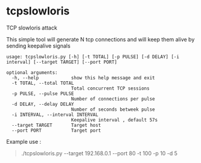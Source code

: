 # tcpslowloris
TCP slowloris attack

This simple tool will generate N tcp connections and will keep them alive
by sending keepalive signals

```
usage: tcpslowloris.py [-h] [-t TOTAL] [-p PULSE] [-d DELAY] [-i interval] [--target TARGET] [--port PORT]

optional arguments:
  -h, --help            show this help message and exit
  -t TOTAL, --total TOTAL
                        Total concurrent TCP sessions
  -p PULSE, --pulse PULSE
                        Number of connections per pulse
  -d DELAY, --delay DELAY
                        Number of seconds betweek pulse
  -i INTERVAL, --interval INTERVAL
                        Keepalive interval , default 57s
  --target TARGET       Target host
  --port PORT           Target port
```
Example use :
>./tcpslowloris.py --target 192.168.0.1 --port 80 -t 100 -p 10 -d 5 
